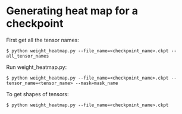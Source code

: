# Generating heat map for a checkpoint


First get all the tensor names:

```shell
$ python weight_heatmap.py --file_name=<checkpoint_name>.ckpt --all_tensor_names
```

Run weight_heatmap.py:

```shell
$ python weight_heatmap.py --file_name=<checkpoint_name>.ckpt --tensor_name=<tensor_name> --mask=mask_name
```

To get shapes of tensors:

```shell
$ python weight_heatmap.py --file_name=<checkpoint_name>.ckpt
```
